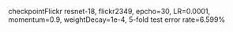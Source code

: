 checkpointFlickr
    resnet-18, flickr2349, epcho=30, LR=0.0001, momentum=0.9, weightDecay=1e-4, 5-fold test error rate=6.599%
